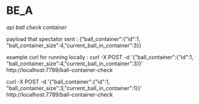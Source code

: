 # BE_A
*api ball check container*

payload that spectator sent : 
{"ball_container":{"id":1, "ball_container_size":4,"current_ball_in_container":3}}

example curl for running locally :
curl -X POST -d '{"ball_container":{"id":1, "ball_container_size":4,"current_ball_in_container":3}}' http://localhost:7789/ball-container-check

curl -X POST -d '{"ball_container":{"id":1, "ball_container_size":3,"current_ball_in_container":1}}' http://localhost:7789/ball-container-check